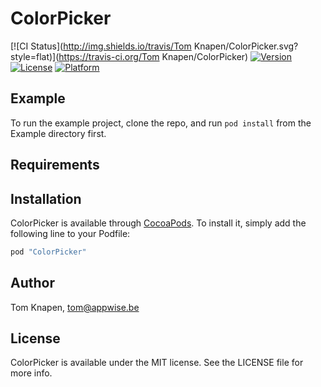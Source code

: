 # ColorPicker

[![CI Status](http://img.shields.io/travis/Tom Knapen/ColorPicker.svg?style=flat)](https://travis-ci.org/Tom Knapen/ColorPicker)
[![Version](https://img.shields.io/cocoapods/v/ColorPicker.svg?style=flat)](http://cocoapods.org/pods/ColorPicker)
[![License](https://img.shields.io/cocoapods/l/ColorPicker.svg?style=flat)](http://cocoapods.org/pods/ColorPicker)
[![Platform](https://img.shields.io/cocoapods/p/ColorPicker.svg?style=flat)](http://cocoapods.org/pods/ColorPicker)

## Example

To run the example project, clone the repo, and run `pod install` from the Example directory first.

## Requirements

## Installation

ColorPicker is available through [CocoaPods](http://cocoapods.org). To install
it, simply add the following line to your Podfile:

```ruby
pod "ColorPicker"
```

## Author

Tom Knapen, tom@appwise.be

## License

ColorPicker is available under the MIT license. See the LICENSE file for more info.
